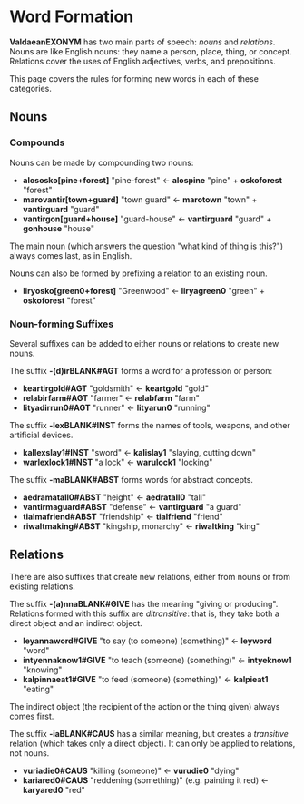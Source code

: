 # Word Formation

__<x-out>Valdaean<x-src>EXONYM</x-src></x-out>__ has two main parts of speech: *nouns* and *relations*.
Nouns are like English nouns: they name a person, place, thing, or concept.
Relations cover the uses of English adjectives, verbs, and prepositions.

This page covers the rules for forming new words in each of these categories.

## Nouns

### Compounds

Nouns can be made by compounding two nouns:

- __<x-out>alososko<x-src>[pine+forest]</x-src></x-out>__ "pine-forest" &larr; __<x-out>alos<x-src>pine</x-src></x-out>__ "pine" + __<x-out>osko<x-src>forest</x-src></x-out>__ "forest"
- __<x-out>marovantir<x-src>[town+guard]</x-src></x-out>__ "town guard" &larr; __<x-out>maro<x-src>town</x-src></x-out>__ "town" + __<x-out>vantir<x-src>guard</x-src></x-out>__ "guard"
- __<x-out>vantirgon<x-src>[guard+house]</x-src></x-out>__ "guard-house" &larr; __<x-out>vantir<x-src>guard</x-src></x-out>__ "guard" + __<x-out>gon<x-src>house</x-src></x-out>__ "house"

The main noun (which answers the question "what kind of thing is this?") always comes last,
as in English.

Nouns can also be formed by prefixing a relation to an existing noun.

- __<x-out>liryosko<x-src>[green0+forest]</x-src></x-out>__ "Greenwood" &larr; __<x-out>lirya<x-src>green0</x-src></x-out>__ "green" + __<x-out>osko<x-src>forest</x-src></x-out>__ "forest"

### Noun-forming Suffixes

Several suffixes can be added to either nouns or relations to create new nouns.

The suffix __<x-out>-(d)ir<x-src>BLANK#AGT</x-src></x-out>__ forms a word for a profession or person:

- __<x-out>keartir<x-src>gold#AGT</x-src></x-out>__ "goldsmith" &larr; __<x-out>keart<x-src>gold</x-src></x-out>__ "gold"
- __<x-out>relabir<x-src>farm#AGT</x-src></x-out>__ "farmer" &larr; __<x-out>relab<x-src>farm</x-src></x-out>__ "farm"
- __<x-out>lityadir<x-src>run0#AGT</x-src></x-out>__ "runner" &larr; __<x-out>litya<x-src>run0</x-src></x-out>__ "running"

The suffix __<x-out>-lex<x-src>BLANK#INST</x-src></x-out>__ forms the names of tools, weapons, and other artificial devices.

- __<x-out>kallex<x-src>slay1#INST</x-src></x-out>__ "sword" &larr; __<x-out>kali<x-src>slay1</x-src></x-out>__ "slaying, cutting down"
- __<x-out>warlex<x-src>lock1#INST</x-src></x-out>__ "a lock" &larr; __<x-out>waru<x-src>lock1</x-src></x-out>__ "locking"

The suffix __<x-out>-ma<x-src>BLANK#ABST</x-src></x-out>__ forms words for abstract concepts.

- __<x-out>aedrama<x-src>tall0#ABST</x-src></x-out>__ "height" &larr; __<x-out>aedra<x-src>tall0</x-src></x-out>__ "tall"
- __<x-out>vantirma<x-src>guard#ABST</x-src></x-out>__ "defense" &larr; __<x-out>vantir<x-src>guard</x-src></x-out>__ "a guard"
- __<x-out>tialma<x-src>friend#ABST</x-src></x-out>__ "friendship" &larr; __<x-out>tial<x-src>friend</x-src></x-out>__ "friend"
- __<x-out>riwaltma<x-src>king#ABST</x-src></x-out>__ "kingship, monarchy" &larr; __<x-out>riwalt<x-src>king</x-src></x-out>__ "king"

## Relations

There are also suffixes that create new relations, either from nouns or from existing relations.

The suffix __<x-out>-(a)nna<x-src>BLANK#GIVE</x-src></x-out>__ has the meaning "giving or producing". Relations formed
with this suffix are *ditransitive*: that is, they take both a direct object and an indirect
object.

- __<x-out>leyanna<x-src>word#GIVE</x-src></x-out>__ "to say (to someone) (something)" &larr; __<x-out>ley<x-src>word</x-src></x-out>__ "word"
- __<x-out>intyenna<x-src>know1#GIVE</x-src></x-out>__ "to teach (someone) (something)" &larr; __<x-out>intye<x-src>know1</x-src></x-out>__ "knowing"
- __<x-out>kalpinna<x-src>eat1#GIVE</x-src></x-out>__ "to feed (someone) (something)" &larr; __<x-out>kalpi<x-src>eat1</x-src></x-out>__ "eating"

The indirect object (the recipient of the action or the thing given) always comes first.

The suffix __<x-out>-ia<x-src>BLANK#CAUS</x-src></x-out>__ has a similar meaning, but creates a *transitive* relation (which takes
only a direct object). It can only be applied to relations, not nouns.

- __<x-out>vuria<x-src>die0#CAUS</x-src></x-out>__ "killing (someone)" &larr; __<x-out>vuru<x-src>die0</x-src></x-out>__ "dying"
- __<x-out>karia<x-src>red0#CAUS</x-src></x-out>__ "reddening (something)" (e.g. painting it red) &larr; __<x-out>karya<x-src>red0</x-src></x-out>__ "red"
